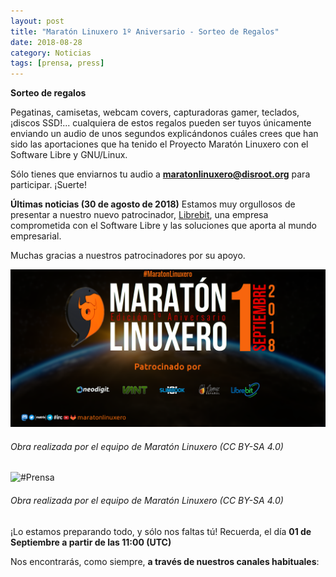 ```yaml
---
layout: post
title: "Maratón Linuxero 1º Aniversario - Sorteo de Regalos"
date: 2018-08-28
category: Noticias
tags: [prensa, press]
---
```


**Sorteo de regalos**

Pegatinas, camisetas, webcam covers, capturadoras gamer, teclados, ¡discos SSD!... cualquiera de estos regalos pueden ser tuyos únicamente enviando un audio de unos segundos explicándonos cuáles crees que han sido las aportaciones que ha tenido el Proyecto Maratón Linuxero con el Software Libre y GNU/Linux.

Sólo tienes que enviarnos tu audio a **maratonlinuxero@disroot.org** para participar. ¡Suerte!

**Últimas noticias (30 de agosto de 2018)**
Estamos muy orgullosos de presentar a nuestro nuevo patrocinador, [Librebit](https://www.librebit.com/), una empresa comprometida con el Software Libre y las soluciones que aporta al mundo empresarial. 



Muchas gracias a nuestros patrocinadores por su apoyo.

![#Prensa](/media/06_MARATON1Aniversario/Patrocinadores.png)
###### Obra realizada por el equipo de Maratón Linuxero (CC BY-SA 4.0)


![#Prensa](/media/06_MARATON1Aniversario/Anuncio_sorteo_maratón_primer_aniversario2.jpg)
###### Obra realizada por el equipo de Maratón Linuxero (CC BY-SA 4.0)


¡Lo estamos preparando todo, y sólo nos faltas tú! Recuerda, el día **01 de Septiembre a partir de las 11:00 (UTC)**


Nos encontrarás, como siempre, **a través de nuestros canales habituales**: